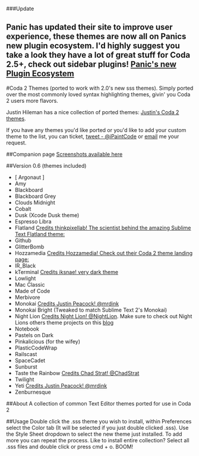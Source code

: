 ###Update

Panic has updated their site to improve user experience, these themes are now all on Panics new plugin ecosystem. I'd highly suggest you take a look they have a lot of great stuff for Coda 2.5+, check out sidebar plugins!
[Panic's new Plugin Ecosystem](https://panic.com/coda/plugins.php#Themes)
---

#Coda 2 Themes (ported to work with 2.0's new sss themes).
Simply ported over the most commonly loved syntax highlighting themes, givin' you Coda 2 users more flavors. 
 
Justin Hileman has a nice collection of ported themes: [Justin's Coda 2 themes](http://justinhileman.info/coda-colors/).

If you have any themes you'd like ported or you'd like to add your custom theme to the list, you can ticket, [tweet - @iPaintCode](http://twitter.com/iPaintCode/) or [email](learst@me.com) me your request.

##Companion page
[Screenshots available here](http://ipaintcode.com/coda-2-themes/)

##Version 0.6
(themes included)
* [ Argonaut ]
* Amy
* Blackboard
* Blackboard Grey
* Clouds Midnight
* Cobalt
* Dusk (Xcode Dusk theme)
* Espresso Libra
* Flatland [Credits thinkpixellab! The scientist behind the amazing Sublime Text Flatland theme:](https://github.com/thinkpixellab/flatland)
* Github
* GlitterBomb
* Hozzamedia [Credits Hozzamedia! Check out their Coda 2 theme landing page:](http://blog.hozzamedia.com/website-design/coda-2-by-panic/)
* IR_Black
* kTerminal [Credits iksnae! very dark theme](http://devious.mobi)
* Lowlight
* Mac Classic
* Made of Code
* Merbivore
* Monokai [Credits Justin Peacock! @mrdink](https://twitter.com/#!/mrdink)
* Monokai Bright (Tweaked to match Sublime Text 2's Monokai)
* Night Lion [Credits Night Lion! @NightLion](https://twitter.com/#!NightLion). Make sure to check out Night Lions others theme projects on this [blog](http://www.nightlion.net/themes/)
* Notebook
* Pastels on Dark
* Pinkalicious (for the wifey)
* PlasticCodeWrap
* Railscast
* SpaceCadet
* Sunburst
* Taste the Rainbow [Credits Chad Strat! @ChadStrat](https://twitter.com/#!/ChadStrat)
* Twilight
* Yeti [Credits Justin Peacock! @mrdink](https://twitter.com/#!/mrdink)
*  Zenburnesque

##About
A collection of common Text Editor themes ported for use in Coda 2

##Usage
Double click the .sss theme you wish to install, within Preferences select the Color tab (It will be selected if you just double clicked .sss). Use the Style Sheet dropdown to select the new theme just installed. To add more you can repeat the process. Like to install entire collection? Select all .sss files and double click or press cmd + o. BOOM!
